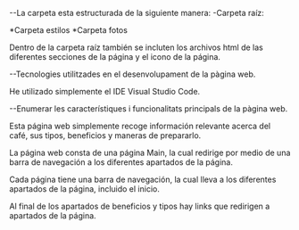 --La carpeta esta estructurada de la siguiente manera:
-Carpeta raíz:

*Carpeta estilos
*Carpeta fotos

Dentro de la carpeta raíz también se incluten los archivos html de las diferentes secciones de la página
y el icono de la página.

--Tecnologies utilitzades en el desenvolupament de la pàgina web.

He utilizado simplemente el IDE Visual Studio Code. 

--Enumerar les característiques i funcionalitats principals de la pàgina web.

Esta página web simplemente recoge información relevante acerca del café, sus tipos, beneficios y maneras
de prepararlo. 

La página web consta de una página Main, la cual redirige por medio de una barra de navegación a los
diferentes apartados de la página.

Cada página tiene una barra de navegación, la cual lleva a los diferentes apartados de la página, incluido
el inicio. 

Al final de los apartados de beneficios y tipos hay links que redirigen a apartados de la página.
